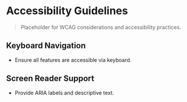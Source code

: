 # Accessibility Guidelines
<!-- markdownlint-disable MD013 MD012 -->

> Placeholder for WCAG considerations and accessibility practices.

## Keyboard Navigation

- Ensure all features are accessible via keyboard.

## Screen Reader Support

- Provide ARIA labels and descriptive text.
